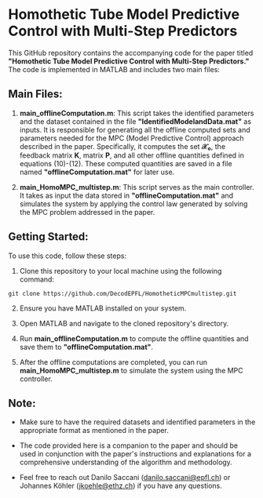 # Homothetic Tube Model Predictive Control with Multi-Step Predictors

This GitHub repository contains the accompanying code for the paper titled **"Homothetic Tube Model Predictive Control with Multi-Step Predictors."** The code is implemented in MATLAB and includes two main files:

## Main Files:

1. **main_offlineComputation.m**: This script takes the identified parameters and the dataset contained in the file **"IdentifiedModelandData.mat"** as inputs. It is responsible for generating all the offline computed sets and parameters needed for the MPC (Model Predictive Control) approach described in the paper. Specifically, it computes the set **𝒳₀**, the feedback matrix **K**, matrix **P**, and all other offline quantities defined in equations (10)-(12). These computed quantities are saved in a file named **"offlineComputation.mat"** for later use.

2. **main_HomoMPC_multistep.m**: This script serves as the main controller. It takes as input the data stored in **"offlineComputation.mat"** and simulates the system by applying the control law generated by solving the MPC problem addressed in the paper.

## Getting Started:

To use this code, follow these steps:

1. Clone this repository to your local machine using the following command: 
```
git clone https://github.com/DecodEPFL/HomotheticMPCmultistep.git
```

2. Ensure you have MATLAB installed on your system.

3. Open MATLAB and navigate to the cloned repository's directory.

4. Run **main_offlineComputation.m** to compute the offline quantities and save them to **"offlineComputation.mat"**.

5. After the offline computations are completed, you can run **main_HomoMPC_multistep.m** to simulate the system using the MPC controller.

## Note:

- Make sure to have the required datasets and identified parameters in the appropriate format as mentioned in the paper.

- The code provided here is a companion to the paper and should be used in conjunction with the paper's instructions and explanations for a comprehensive understanding of the algorithm and methodology.

- Feel free to reach out Danilo Saccani (danilo.saccani@epfl.ch) or Johannes Köhler (jkoehle@ethz.ch) if you have any questions.
